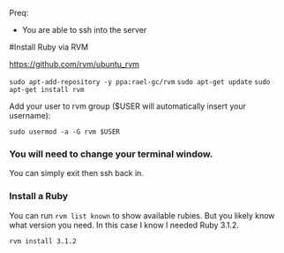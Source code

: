Preq:
- You are able to ssh into the server


#Install Ruby via RVM

https://github.com/rvm/ubuntu_rvm

```sudo apt-add-repository -y ppa:rael-gc/rvm```
```sudo apt-get update```
```sudo apt-get install rvm```

Add your user to rvm group ($USER will automatically insert your username):

```sudo usermod -a -G rvm $USER```

### You will need to change your terminal window.

You can simply exit then ssh back in.

### Install a Ruby

You can run ```rvm list known``` to show available rubies. But you likely know what version you need.
In this case I know I needed Ruby 3.1.2.

```rvm install 3.1.2```

